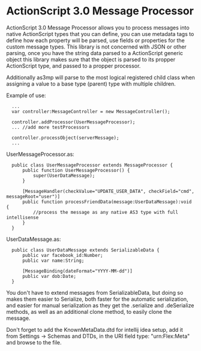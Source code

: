 ActionScript 3.0 Message Processor
=====

ActionScript 3.0 Message Processor allows you to process messages into native ActionScript types that you can define, you can use metadata tags to define how each property will be parsed, use fields or properties for the custom message types.
This library is not concerned with JSON or other parsing, once you have the string data parsed to a ActionScript generic object this library makes sure that the object is parsed to its propper ActionScript type, and passed to a propper processor.

Additionally as3mp will parse to the most logical registered child class when assigning a value to a base type (parent) type with multiple children.

Example of use:

      ...
      var controller:MessageController = new MessageController();
      
      controller.addProcessor(UserMessageProcessor);
      ... //add more testProcessors
      
      controller.processObject(serverMessage);
      ...

UserMessageProcessor.as:


      public class UserMessageProcessor extends MessageProcessor {
          public function UserMessageProcessor() {
              super(UserDataMessage);
          }

          [MessageHandler(checkValue="UPDATE_USER_DATA", checkField="cmd", messageRoot="user")]
          public function processFriendData(message:UserDataMessage):void {
              //process the message as any native AS3 type with full intellisense
          }
      }
      
UserDataMessage.as:
   
      
      public class UserDataMessage extends SerializableData {
          public var facebook_id:Number;
          public var name:String;
      
          [MessageBinding(dateFormat="YYYY-MM-dd")]
          public var dob:Date;
      }

You don't have to extend messages from SerializableData, but doing so makes them easier to Serialize, both faster for the automatic serialization, and easier for manual serialization as they get the .serialize and .deSerialize methods, as well as an additional clone method, to easily clone the message.


Don't forget to add the KnownMetaData.dtd for intellij idea setup, add it from Settings -> Schemas and DTDs, in the URI field type: "urn:Flex:Meta" and browse to the file.
